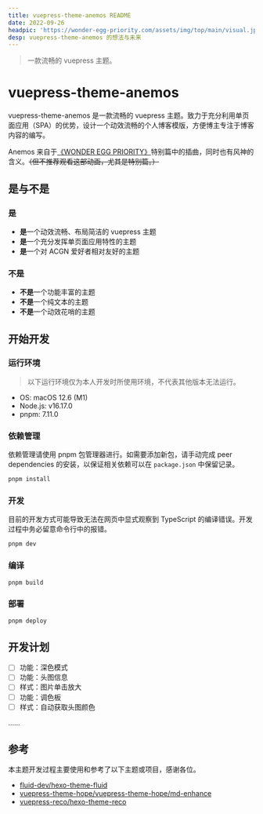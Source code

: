 ```yaml
---
title: vuepress-theme-anemos README
date: 2022-09-26
headpic: 'https://wonder-egg-priority.com/assets/img/top/main/visual.jpg'
desp: vuepress-theme-anemos 的想法与未来
---
```


> 一款流畅的 vuepress 主题。

# vuepress-theme-anemos

vuepress-theme-anemos 是一款流畅的 vuepress 主题。致力于充分利用单页面应用（SPA）的优势，设计一个动效流畅的个人博客模版，方便博主专注于博客内容的编写。

Anemos 来自于[《WONDER EGG PRIORITY》](https://wonder-egg-priority.com/)特别篇中的插曲，同时也有风神的含义。~~（但不推荐观看这部动画，尤其是特别篇。）~~

## 是与不是

### 是
- **是**一个动效流畅、布局简洁的 vuepress 主题
- **是**一个充分发挥单页面应用特性的主题
- **是**一个对 ACGN 爱好者相对友好的主题

### 不是
- **不是**一个功能丰富的主题
- **不是**一个纯文本的主题
- **不是**一个动效花哨的主题

## 开始开发

### 运行环境

> 以下运行环境仅为本人开发时所使用环境，不代表其他版本无法运行。

- OS: macOS 12.6 (M1)
- Node.js: v16.17.0
- pnpm: 7.11.0

### 依赖管理

依赖管理请使用 pnpm 包管理器进行。如需要添加新包，请手动完成 peer dependencies 的安装，以保证相关依赖可以在 `package.json` 中保留记录。

```bash
pnpm install
```

### 开发

目前的开发方式可能导致无法在网页中显式观察到 TypeScript 的编译错误。开发过程中务必留意命令行中的报错。

```bash
pnpm dev
```

### 编译

```bash
pnpm build
```

### 部署

```bash
pnpm deploy
```

## 开发计划

- [ ] 功能：深色模式
- [ ] 功能：头图信息
- [ ] 样式：图片单击放大
- [ ] 功能：调色板
- [ ] 样式：自动获取头图颜色

……

## 参考

本主题开发过程主要使用和参考了以下主题或项目，感谢各位。

- [fluid-dev/hexo-theme-fluid](https://github.com/fluid-dev/hexo-theme-fluid)
- [vuepress-theme-hope/vuepress-theme-hope/md-enhance](https://github.com/vuepress-theme-hope/vuepress-theme-hope/tree/main/packages/md-enhance/)
- [vuepress-reco/hexo-theme-reco](https://github.com/vuepress-reco/vuepress-theme-reco)


